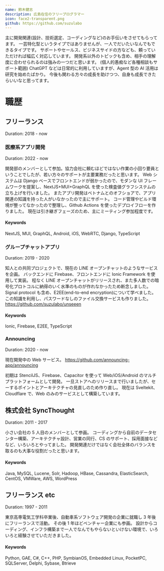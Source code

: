 ```yaml
---
name: 鈴木健志
description: 広島在住のフリープログラマー
icon: face2-transparent.png
github: https://github.com/suzulabo
---
```


主に開発関連(設計、技術選定、コーディングなど)のお手伝いをさせてもらってます。
一芸特化型というタイプではありませんが、一人でだいたいなんでもできるタイプです。
サポートやセールス、ビジネスサイドの方なども、頼っていただければ幅広く対応しています。
開発系以外のトピックも含め、相手の理解度に合わせられるのは強みの一つだと思います。
(個人的愚痴など各種相談もサポート範囲)
ChatGPT などは日常的に利用していますが、Agent 型の AI 活用は研究を始めたばかり。
今後も関わる方々の成長を助けつつ、自身も成長できたらいいなと思ってます。

# 職歴

## フリーランス

Duration: 2018 - now

### 医療系アプリ開発

Duration: 2022 - now

開発部のメンバーとして参加。協力会社に頼むほどではない作業の小回り要員ということでしたが、若い方々のサポートが主要業務だったと思います。
Web システムは Django ベースでフロントエンドが弱かったので、モダンな UI フレームワークを提案し、NextJS+MUI+GraphQL を使った検査値グラフシステムの立ち上げを行いました。
またアプリ開発はベトナムとのオフショアで、アプリ関連の知識を持った人がいなかったので主にサポート。
コード管理やビルド環境が整ってなかったので整理し、Github Actions を使ったデプロイフローを作りました。
現在は引き継ぎフェーズのため、主にミーティング参加程度です。

#### Keywords

NextJS, MUI, GraphQL, Android, iOS, WebRTC, Django, TypeScript

### グループチャットアプリ

Duration: 2019 - 2020

知人との共同プロジェクトで、現在の LINE オープンチャットのようなサービスを企画。
バックエンドに Firebase、フロントエンドに Ionic Framework を使用して実装。
程なく LINE オープンチャットがリリースされ、また多人数での暗号化プロトコルに納得のいく水準のものが作れなかったため断念しました。Signal protocol も含め、E2EE(end-to-end encryption)について学べました。
この知識を利用し、パスワードなしのファイル交換サービスも作りました。
https://github.com/suzulabo/unseeen

#### Keywords

Ionic, Firebase, E2EE, TypeScript

### Announcing

Duration: 2020 - now

現在開発中の Web サービス。
https://github.com/announcing-app/announcing

初期は StencilJS、Firebase、Capacitor を使って Web/iOS/Android のマルチプラットフォームとして開発。
一旦ストアへのリリースまで行いましたが、セーするポイントとアーキテクチャの見直しのため作り直し。
現在は Sveltekit、Cloudflare で、Web のみのサービスとして構築しています。

## 株式会社 SyncThought

Duration: 2011 - 2017

小さい会社の 5 人目のメンバーとして参画。
コーディングから自前のデータセンター構築、アーキテクチャ設計、営業の同行、CS のサポート、採用面接などなど、いろいろとやってました。
開発関連だけではなく会社全体のバランスを取るのも大事な役割だったと思います。

#### Keywords

Java, MySQL, Lucene, Solr, Hadoop, HBase, Cassandra, ElasticSearch, CentOS, VMWare, AWS, WordPress

## フリーランス etc

Duration: 1997 - 2011

東京高専電気工学科卒業後、自動車系ソフトウェア開発の企業に就職し 3 年後にフリーランスで活動。
その後 1 年ほどベンチャー企業にも参画。
設計からコーディング、インフラ構築まで一人でなんでもやらないといけない環境で、いろいろと経験させていただきました。

#### Keywords

Python, GAE, C#, C++, PHP, SymbianOS, Embedded Linux, PocketPC, SQLServer, Delphi, Sybase, Btrieve

